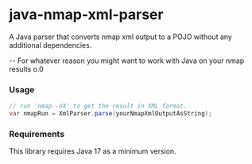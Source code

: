# java-nmap-xml-parser
A Java parser that converts nmap xml output to a POJO without any additional dependencies.

-- For whatever reason you might want to work with Java on your nmap results o.0


### Usage

```java
// run 'nmap -oX' to get the result in XML format.
var nmapRun = XmlParser.parse(yourNmapXmlOutputAsString);

```

### Requirements
This library requires Java 17 as a minimum version.

